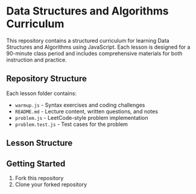 # Data Structures and Algorithms Curriculum

This repository contains a structured curriculum for learning Data Structures and Algorithms using JavaScript. Each lesson is designed for a 90-minute class period and includes comprehensive materials for both instruction and practice.

## Repository Structure

Each lesson folder contains:

- `warmup.js` - Syntax exercises and coding challenges
- `README.md` - Lecture content, written questions, and notes
- `problem.js` - LeetCode-style problem implementation
- `problem.test.js` - Test cases for the problem

## Lesson Structure

## Getting Started

1. Fork this repository
2. Clone your forked repository

